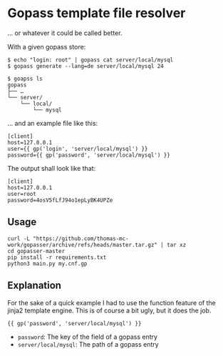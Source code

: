 # Gopass template file resolver

… or whatever it could be called better.

With a given gopass store:

    $ echo "login: root" | gopass cat server/local/mysql
    $ gopass generate --lang=de server/local/mysql 24
    
    $ goapss ls
    gopass
    ├── …
    └── server/
        └── local/
            └── mysql

… and an example file like this:

    [client]
    host=127.0.0.1
    user={{ gp('login', 'server/local/mysql') }}
    password={{ gp('password', 'server/local/mysql') }}

The output shall look like that:

    [client]
    host=127.0.0.1
    user=root
    password=4osV5fLfJ94o1epLyBK4UPZe

## Usage

    curl -L "https://github.com/thomas-mc-work/gopasser/archive/refs/heads/master.tar.gz" | tar xz
    cd gopasser-master
    pip install -r requirements.txt
    python3 main.py my.cnf.gp

## Explanation

For the sake of a quick example I had to use the function feature of the jinja2 template engine. This is of course a bit ugly, but it does the job.

    {{ gp('password', 'server/local/mysql') }}

- `password`: The key of the field of a gopass entry
- `server/local/mysql`: The path of a gopass entry
